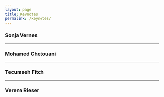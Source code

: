 ```yaml
---
layout: page
title: Keynotes
permalink: /keynotes/
---
```


### Sonja Vernes

<hr/>

### Mohamed Chetouani

<hr/>

### Tecumseh Fitch

<hr/>

### Verena Rieser

